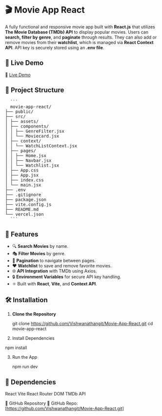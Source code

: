 # 🎬 Movie App React

A fully functional and responsive movie app built with **React.js** that utilizes **The Movie Database (TMDb) API** to display popular movies. Users can **search, filter by genre**, and **paginate** through results. They can also add or remove movies from their **watchlist**, which is managed via **React Context API**. API key is securely stored using an **.env file**.

## 🚀 Live Demo

🔗 [Live Demo](https://movie-app-react-ruby.vercel.app/)

## 📁 Project Structure

<pre>
  ```
  movie-app-react/
├── public/
├── src/
│ ├── assets/
│ ├── components/
│ │ ├── GenreFilter.jsx
│ │ └── Moviecard.jsx
│ ├── context/
│ │ └── WatchListContext.jsx
│ ├── pages/
│ │ ├── Home.jsx
│ │ ├── Navbar.jsx
│ │ └── Watchlist.jsx
│ ├── App.css
│ ├── App.jsx
│ ├── index.css
│ └── main.jsx
├── .env
├── .gitignore
├── package.json
├── vite.config.js
├── README.md
└── vercel.json
  ```
</pre>

## 🌟 Features

- 🔍 **Search Movies** by name.
- 🎭 **Filter Movies** by genre.
- 📄 **Pagination** to navigate between pages.
- ❤️ **Watchlist** to save and remove favorite movies.
- 🌐 **API Integration** with TMDb using Axios.
- 🔒 **Environment Variables** for secure API key handling.
- ⚛️ Built with **React**, **Vite**, and **Context API**.

## 🛠️ Installation

1. **Clone the Repository**

   git clone https://github.com/Vishwanathangit/Movie-App-React.git
   cd movie-app-react

2. Install Dependencies

  npm install

3. Run the App

   npm run dev

## 🧩 Dependencies
React
Vite
React Router DOM
TMDb API

📌 GitHub Repository
🔗 GitHub Repo: [https://github.com/Vishwanathangit/Movie-App-React.git]
